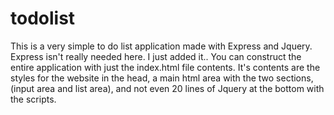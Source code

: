 # todolist
This is a very simple to do list application made with Express and Jquery. Express isn't really needed here. I just added it.. You can construct the entire application with just the index.html file contents. It's contents are the styles for the website in the head, a main html area with the two sections, (input area and list area), and not even 20 lines of Jquery at the bottom with the scripts.
